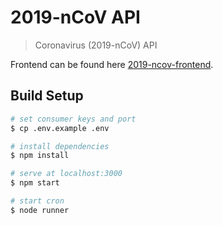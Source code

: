 # 2019-nCoV API

> Coronavirus (2019-nCoV) API

Frontend can be found here [2019-ncov-frontend](https://github.com/sorxrob/2019-ncov-frontend).

## Build Setup

``` bash
# set consumer keys and port
$ cp .env.example .env

# install dependencies
$ npm install

# serve at localhost:3000
$ npm start

# start cron
$ node runner
```
